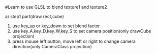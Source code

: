 #Learn to use GLSL to blend texture1 and texture2

a) step1 part(draw rect,cube)
1. use key_up or key_down to set blend factor
2. use key_A,key_D,key_W,key_S to set camera position(only drawCube projection)
3. press mouse left button, move left or right to change camera direction(only CameraClass projection)